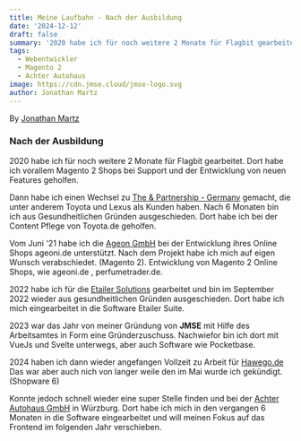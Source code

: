 ```yaml
---
title: Meine Laufbahn - Nach der Ausbildung
date: '2024-12-12'
draft: false
summary: '2020 habe ich für noch weitere 2 Monate für Flagbit gearbeitet.'
tags:
  - Webentwickler
  - Magento 2
  - Achter Autohaus
image: https://cdn.jmse.cloud/jmse-logo.svg
author: Jonathan Martz
---
```


By [Jonathan Martz](https://www.jmartz.de)

### Nach der Ausbildung

2020 habe ich für noch weitere 2 Monate für Flagbit gearbeitet.
Dort habe ich vorallem Magento 2 Shops bei Support und der Entwicklung von neuen Features geholfen.

Dann habe ich einen Wechsel zu [The & Partnership - Germany](https://www.tandpgroup.com/) gemacht, die unter anderem Toyota und Lexus als Kunden haben. Nach 6 Monaten bin ich aus Gesundheitlichen Gründen ausgeschieden. Dort habe ich bei der Content Pflege von Toyota.de geholfen.

Vom Juni '21 habe ich die [Ageon GmbH](https://www.ageongmbh.de/) bei der Entwicklung ihres Online Shops ageoni.de unterstützt. Nach dem Projekt habe ich mich auf eigen Wunsch verabschiedet. (Magento 2). Entwicklung von Magento 2 Online Shops, wie ageoni.de , perfumetrader.de.

2022 habe ich für die [Etailer Solutions](https://www.etailer.de/) gearbeitet und bin im September 2022 wieder aus gesundheitlichen Gründen ausgeschieden. Dort habe ich mich eingearbeitet in die Software Etailer Suite.

2023 war das Jahr von meiner Gründung von **JMSE** mit Hilfe des Arbeitsamtes in Form eine Gründerzuschuss. Nachwiefor bin ich dort mit VueJs und Svelte unterwegs, aber auch Software wie Pocketbase.

2024 haben ich dann wieder angefangen Vollzeit zu Arbeit für [Hawego.de](https://www.hawego.de/)
Das war aber auch nich von langer weile den im Mai wurde ich gekündigt. (Shopware 6)

Konnte jedoch schnell wieder eine super Stelle finden und bei der [Achter Autohaus GmbH](https://autohaussoftware-genesys.de/) in Würzburg.
Dort habe ich mich in den vergangen 6 Monaten in die Software eingearbeitet und will meinen Fokus auf das Frontend im folgenden Jahr verschieben.
